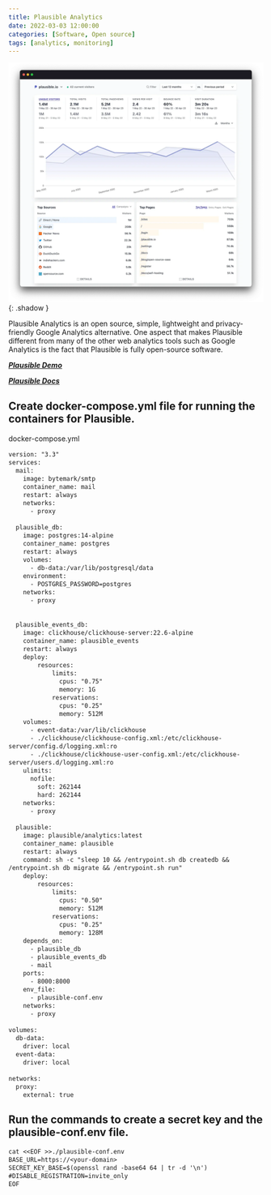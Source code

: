 ```yaml
---
title: Plausible Analytics
date: 2022-03-03 12:00:00
categories: [Software, Open source]
tags: [analytics, monitoring]
---
```

<script defer data-domain="senad-d.github.io" src="https://plus.seki.pro/js/script.js"></script>
![](https://github.com/senad-d/senad-d.github.io/blob/main/_media/images/plausible-analytics.jpg?raw=true){: .shadow }

Plausible Analytics is an open source, simple, lightweight and privacy-friendly Google Analytics alternative. One aspect that makes Plausible different from many of the other web analytics tools such as Google Analytics is the fact that Plausible is fully open-source software.

[***Plausible Demo***](https://plausible.io/plausible.io)

[***Plausible Docs***](https://plausible.io/docs)

## Create docker-compose.yml file for running the containers for Plausible.
docker-compose.yml
```shell
version: "3.3"
services:
  mail:
    image: bytemark/smtp
    container_name: mail
    restart: always
    networks:
      - proxy

  plausible_db:
    image: postgres:14-alpine
    container_name: postgres
    restart: always
    volumes:
      - db-data:/var/lib/postgresql/data
    environment:
      - POSTGRES_PASSWORD=postgres
    networks:
      - proxy


  plausible_events_db:
    image: clickhouse/clickhouse-server:22.6-alpine
    container_name: plausible_events
    restart: always
    deploy:
        resources:
            limits:
              cpus: "0.75"
              memory: 1G
            reservations:
              cpus: "0.25"
              memory: 512M
    volumes:
      - event-data:/var/lib/clickhouse
      - ./clickhouse/clickhouse-config.xml:/etc/clickhouse-server/config.d/logging.xml:ro
      - ./clickhouse/clickhouse-user-config.xml:/etc/clickhouse-server/users.d/logging.xml:ro
    ulimits:
      nofile:
        soft: 262144
        hard: 262144
    networks:
      - proxy

  plausible:
    image: plausible/analytics:latest
    container_name: plausible
    restart: always
    command: sh -c "sleep 10 && /entrypoint.sh db createdb && /entrypoint.sh db migrate && /entrypoint.sh run"
    deploy:
        resources:
            limits:
              cpus: "0.50"
              memory: 512M
            reservations:
              cpus: "0.25"
              memory: 128M
    depends_on:
      - plausible_db
      - plausible_events_db
      - mail
    ports:
      - 8000:8000
    env_file:
      - plausible-conf.env
    networks:
      - proxy

volumes:
  db-data:
    driver: local
  event-data:
    driver: local

networks:
  proxy:
    external: true
```

## Run the commands to create a secret key and the plausible-conf.env file.

```shell
cat <<EOF >>./plausible-conf.env
BASE_URL=https://<your-domain>
SECRET_KEY_BASE=$(openssl rand -base64 64 | tr -d '\n')
#DISABLE_REGISTRATION=invite_only
EOF
```